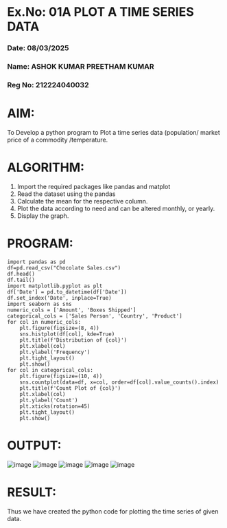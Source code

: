 # Ex.No: 01A PLOT A TIME SERIES DATA
###  Date: 08/03/2025
###  Name: ASHOK KUMAR PREETHAM KUMAR
###  Reg No: 212224040032

# AIM:
To Develop a python program to Plot a time series data (population/ market price of a commodity
/temperature.
# ALGORITHM:
1. Import the required packages like pandas and matplot
2. Read the dataset using the pandas
3. Calculate the mean for the respective column.
4. Plot the data according to need and can be altered monthly, or yearly.
5. Display the graph.
# PROGRAM:
```
import pandas as pd
df=pd.read_csv("Chocolate Sales.csv")
df.head()
df.tail()
import matplotlib.pyplot as plt
df['Date'] = pd.to_datetime(df['Date'])
df.set_index('Date', inplace=True)
import seaborn as sns
numeric_cols = ['Amount', 'Boxes Shipped']
categorical_cols = ['Sales Person', 'Country', 'Product']
for col in numeric_cols:
    plt.figure(figsize=(8, 4))
    sns.histplot(df[col], kde=True)
    plt.title(f'Distribution of {col}')
    plt.xlabel(col)
    plt.ylabel('Frequency')
    plt.tight_layout()
    plt.show()
for col in categorical_cols:
    plt.figure(figsize=(10, 4))
    sns.countplot(data=df, x=col, order=df[col].value_counts().index)
    plt.title(f'Count Plot of {col}')
    plt.xlabel(col)
    plt.ylabel('Count')
    plt.xticks(rotation=45)
    plt.tight_layout()
    plt.show()
```








# OUTPUT:
![image](https://github.com/user-attachments/assets/9b58e36b-eb8f-4677-8a1f-5a62f2316c90)
![image](https://github.com/user-attachments/assets/c8a141f4-5c5b-47cf-9052-2401a1547e67)
![image](https://github.com/user-attachments/assets/2c32d5f8-1f47-4567-b492-9b374555f60c)
![image](https://github.com/user-attachments/assets/17798dee-1fdc-4e2f-a339-450d2308872f)
![image](https://github.com/user-attachments/assets/e865a3a6-8d34-46d3-bff0-b63e167ad42b)










# RESULT:
Thus we have created the python code for plotting the time series of given data.
